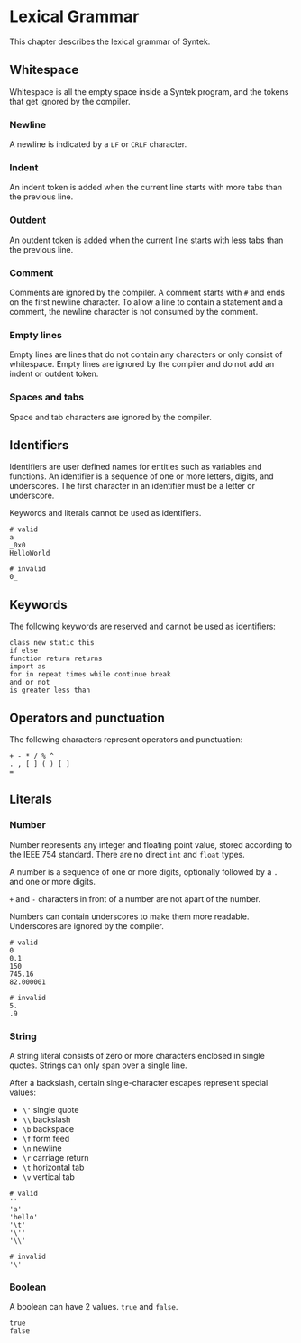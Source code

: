 # Lexical Grammar

This chapter describes the lexical grammar of Syntek.

## Whitespace

Whitespace is all the empty space inside a Syntek program, and the tokens that get ignored by the compiler.

### Newline
A newline is indicated by a `LF` or `CRLF` character.

### Indent
An indent token is added when the current line starts with more tabs than the previous line.

### Outdent
An outdent token is added when the current line starts with less tabs than the previous line.

### Comment
Comments are ignored by the compiler. A comment starts with `#` and ends on the first newline character. To allow a line to contain a statement and a comment, the newline character is not consumed by the comment.

### Empty lines
Empty lines are lines that do not contain any characters or only consist of whitespace. Empty lines are ignored by the compiler and do not add an indent or outdent token.

### Spaces and tabs
Space and tab characters are ignored by the compiler.

## Identifiers

Identifiers are user defined names for entities such as variables and functions. An identifier is a sequence of one or more letters, digits, and underscores. The first character in an identifier must be a letter or underscore.

Keywords and literals cannot be used as identifiers.

```syntek
# valid
a
_0x0
HelloWorld

# invalid
0_
```

## Keywords

The following keywords are reserved and cannot be used as identifiers:
```
class new static this
if else
function return returns
import as
for in repeat times while continue break
and or not
is greater less than
```

## Operators and punctuation

The following characters represent operators and punctuation:
```
+ - * / % ^
. , [ ] ( ) [ ]
=
```

## Literals

### Number
Number represents any integer and floating point value, stored according to the IEEE 754 standard. There are no direct `int` and `float` types.

A number is a sequence of one or more digits, optionally followed by a `.` and one or more digits.

`+` and `-` characters in front of a number are not apart of the number.

Numbers can contain underscores to make them more readable. Underscores are ignored by the compiler.

```syntek
# valid
0
0.1
150
745.16
82.000001

# invalid
5.
.9
```

### String
A string literal consists of zero or more characters enclosed in single quotes. Strings can only span over a single line.

After a backslash, certain single-character escapes represent special values:
- `\'` single quote
- `\\` backslash
- `\b` backspace
- `\f` form feed
- `\n` newline
- `\r` carriage return
- `\t` horizontal tab
- `\v` vertical tab

```syntek
# valid
''
'a'
'hello'
'\t'
'\''
'\\'

# invalid
'\'
```

### Boolean
A boolean can have 2 values. `true` and `false`.

```syntek
true
false
```
